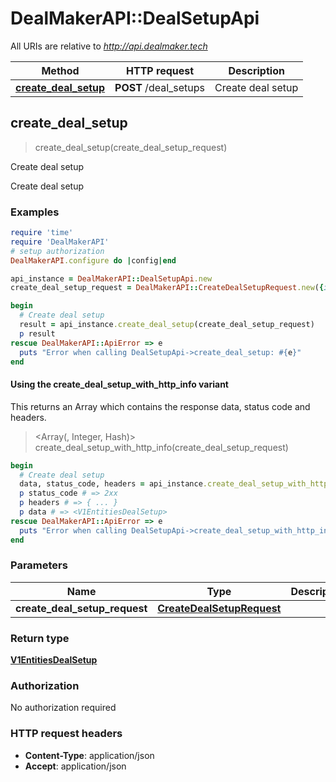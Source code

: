 # DealMakerAPI::DealSetupApi

All URIs are relative to *http://api.dealmaker.tech*

| Method | HTTP request | Description |
| ------ | ------------ | ----------- |
| [**create_deal_setup**](DealSetupApi.md#create_deal_setup) | **POST** /deal_setups | Create deal setup |


## create_deal_setup

> <V1EntitiesDealSetup> create_deal_setup(create_deal_setup_request)

Create deal setup

Create deal setup

### Examples

```ruby
require 'time'
require 'DealMakerAPI'
# setup authorization
DealMakerAPI.configure do |config|end

api_instance = DealMakerAPI::DealSetupApi.new
create_deal_setup_request = DealMakerAPI::CreateDealSetupRequest.new({invoicing_email: 'invoicing_email_example', offering_type: 'other', title: 'title_example', company_id: 37}) # CreateDealSetupRequest | 

begin
  # Create deal setup
  result = api_instance.create_deal_setup(create_deal_setup_request)
  p result
rescue DealMakerAPI::ApiError => e
  puts "Error when calling DealSetupApi->create_deal_setup: #{e}"
end
```

#### Using the create_deal_setup_with_http_info variant

This returns an Array which contains the response data, status code and headers.

> <Array(<V1EntitiesDealSetup>, Integer, Hash)> create_deal_setup_with_http_info(create_deal_setup_request)

```ruby
begin
  # Create deal setup
  data, status_code, headers = api_instance.create_deal_setup_with_http_info(create_deal_setup_request)
  p status_code # => 2xx
  p headers # => { ... }
  p data # => <V1EntitiesDealSetup>
rescue DealMakerAPI::ApiError => e
  puts "Error when calling DealSetupApi->create_deal_setup_with_http_info: #{e}"
end
```

### Parameters

| Name | Type | Description | Notes |
| ---- | ---- | ----------- | ----- |
| **create_deal_setup_request** | [**CreateDealSetupRequest**](CreateDealSetupRequest.md) |  |  |

### Return type

[**V1EntitiesDealSetup**](V1EntitiesDealSetup.md)

### Authorization

No authorization required

### HTTP request headers

- **Content-Type**: application/json
- **Accept**: application/json

